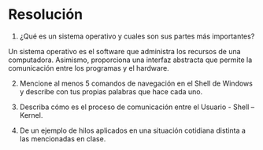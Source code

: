 # Resolución

1. ¿Qué es un sistema operativo y cuales son sus partes más importantes?

Un sistema operativo es el software que administra los recursos de una
computadora. Asimismo, proporciona una interfaz abstracta que permite
la comunicación entre los programas y el hardware.

2. Mencione al menos 5 comandos de navegación en el Shell de Windows y describe
con tus propias palabras que hace cada uno.

3. Describa cómo es el proceso de comunicación entre el Usuario - Shell – Kernel.

4. De un ejemplo de hilos aplicados en una situación cotidiana distinta a las
mencionadas en clase.
